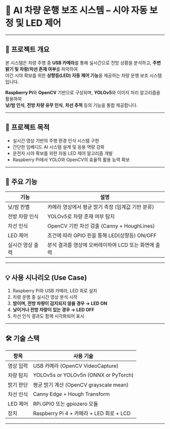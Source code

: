 # 🚗 AI 차량 운행 보조 시스템 – 시야 자동 보정 및 LED 제어

---

## 📌 프로젝트 개요

본 시스템은 차량 주행 중 **USB 카메라**를 통해 실시간으로 전방 상황을 분석하고, **주변 밝기 및 차량/차선 존재 여부**를 파악하여  
야간 시야 확보를 위한 **상향등(LED) 자동 제어 기능**을 제공하는 차량 운행 보조 시스템입니다.

**Raspberry Pi**와 **OpenCV** 기반으로 구성되며, **YOLOv5**와 이미지 처리 알고리즘을 활용하여  
**낮/밤 인식**, **전방 차량 유무 인식**, **차선 추적** 등의 기능을 통합 제공합니다.

---

## 🎯 프로젝트 목적

- 실시간 영상 기반의 주행 환경 인식 시스템 구현  
- 간단한 임베디드 AI 시스템 설계 및 응용 역량 강화  
- 운전자 시야 확보를 위한 자동 LED 제어 알고리즘 개발  
- Raspberry Pi에서 YOLO와 OpenCV의 효율적 활용 능력 확보  

---

## 🧩 주요 기능

| 기능             | 설명 |
|------------------|------|
| 낮/밤 판별        | 카메라 영상에서 평균 밝기 측정 (임계값 기반 분류) |
| 전방 차량 인식     | YOLOv5로 차량 존재 여부 탐지 |
| 차선 인식         | OpenCV 기반 차선 검출 (Canny + HoughLines) |
| LED 제어         | 조건에 따라 GPIO 핀을 통해 LED(상향등) ON/OFF |
| 실시간 영상 출력   | 분석 결과를 영상에 오버레이하여 LCD 또는 화면에 출력 |

---

## 💡 사용 시나리오 (Use Case)

1. Raspberry Pi와 USB 카메라, LED 회로 설치  
2. 차량 운행 중 실시간 영상 분석 시작  
3. **밤이며, 전방 차량이 감지되지 않을 경우 → LED ON**  
4. **낮이거나 전방 차량이 있는 경우 → LED OFF**  
5. 차선 인식 결과도 함께 시각화되어 표시  

---

## 🛠️ 기술 스택

| 항목        | 사용 기술 |
|-------------|-----------|
| 영상 입력     | USB 카메라 (OpenCV VideoCapture) |
| 차량 탐지     | YOLOv5s or YOLOv5n (ONNX or PyTorch) |
| 밝기 판단     | 평균 밝기 계산 (OpenCV grayscale mean) |
| 차선 인식     | Canny Edge + Hough Transform |
| LED 제어     | RPi.GPIO 또는 gpiozero 모듈 |
| 장치         | Raspberry Pi 4 + 카메라 + LED 회로 + LCD |

---
